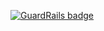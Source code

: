 
[![GuardRails badge](https://badges.production.guardrails.io/shtakai/cd-django-random-strings.svg)](https://www.guardrails.io)
